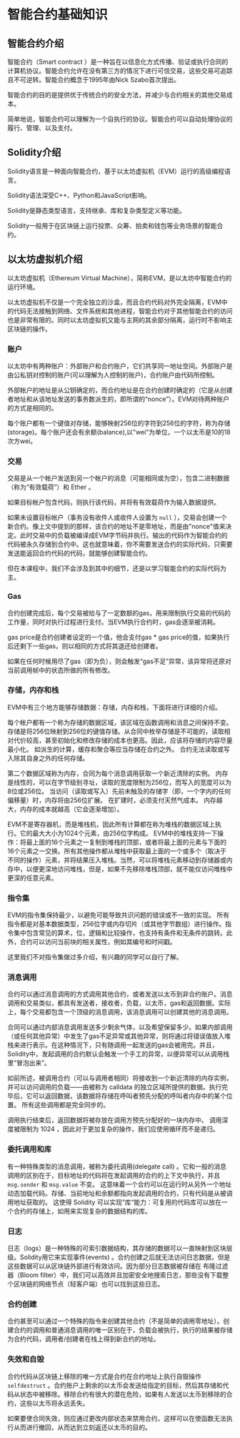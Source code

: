 # 智能合约基础知识

## 智能合约介绍

智能合约（Smart contract ）是一种旨在以信息化方式传播、验证或执行合同的计算机协议。智能合约允许在没有第三方的情况下进行可信交易，这些交易可追踪且不可逆转。智能合约概念于1995年由Nick Szabo首次提出。

智能合约的目的是提供优于传统合约的安全方法，并减少与合约相关的其他交易成本。

简单地说，智能合约可以理解为一个自执行的协议。智能合约可以自动处理协议的履行、管理、以及支付。

## Solidity介绍

Solidity语言是一种面向智能合约，基于以太坊虚拟机（EVM）运行的高级编程语言。

Solidity语法深受C++、Python和JavaScript影响。

Solidity是静态类型语言，支持继承、库和复杂类型定义等功能。

Solidity一般用于在区块链上运行投票、众筹、拍卖和钱包等业务场景的智能合约。

## 以太坊虚拟机介绍

以太坊虚拟机（Ethereum Virtual Machine），简称EVM，是以太坊中智能合约的运行环境。

以太坊虚拟机不仅是一个完全独立的沙盒，而且合约代码对外完全隔离，EVM中的代码无法接触到网络、文件系统和其他进程，智能合约对于其他智能合约的访问也是非常有限的。同时以太坊虚拟机又能与主网的其余部分隔离，运行时不影响主区块链的操作。

### 账户

以太坊中有两种账户：外部账户和合约账户，它们共享同一地址空间。外部账户是由公私钥对控制的账户(可以理解为人控制的账户)，合约账户由代码所控制。

外部帐户的地址是从公钥确定的，而合约地址是在合约创建时确定的（它是从创建者地址和从该地址发送的事务数派生的，即所谓的“nonce”）。EVM对待两种账户的方式是相同的。

每个账户都有一个键值对存储，能够映射256位的字符到256位的字符，称为存储(storage)。每个账户还会有余额(balance),以"wei"为单位，一个以太币是10的18次方wei。

### 交易

交易是从一个帐户发送到另一个帐户的消息（可能相同或为空），包含二进制数据（称为“有效载荷”）和 Ether 。

如果目标帐户包含代码，则执行该代码，并将有有效载荷作为输入数据提供。

如果未设置目标帐户（事务没有收件人或收件人设置为 `null` ），交易会创建一个新合约。像上文中提到的那样，该合约的地址不是零地址，而是由"nonce"值来决定。此时交易中的负载被编译成EVM字节码并执行。输出的代码作为智能合约的代码被永久存储到合约中。这也就意味着，你不需要发送合约的实际代码，只需要发送能返回合约代码的代码，就能够创建智能合约。

但在本课程中，我们不会涉及到其中的细节，还是以学习智能合约的实际代码为主。

### Gas

合约创建完成后，每个交易被给与了一定数额的gas，用来限制执行交易的代码的工作量，同时对执行过程进行支付。当EVM执行合约时，gas会逐渐被消耗。

gas price是合约创建者设定的一个值，他会支付gas * gas price的值，如果执行后还剩下一些gas，则以相同的方式将其退还给创建者。

如果在任何时候用尽了gas（即为负），则会触发“gas不足”异常，该异常将还原对当前调用帧中的状态所做的所有修改。

### 存储，内存和栈

EVM中有三个地方能够存储数据：存储，内存和栈，下面将进行详细的介绍。

每个帐户都有一个称为存储的数据区域，该区域在函数调用和消息之间保持不变。存储是将256位映射到256位的键值存储。从合同中枚举存储是不可能的，读取相对代价较高，甚至初始化和修改存储的成本也更高。因此，应该将存储的内容尽量最小化。 如派生的计算，缓存和聚合等应当存储在合约之外。 合约无法读取或写入除其自身之外的任何存储。

第二个数据区域称为内存，合同为每个消息调用获取一个新近清除的实例。 内存是线性的，可以在字节级别寻址，读取的宽度限制为256位，而写入的宽度可以为8位或256位。 当访问（读取或写入）先前未触及的存储字（即，一个字内的任何偏移量）时，内存将由256位扩展。 在扩建时，必须支付天然气成本。 内存越大，内存的成本就越高（它会逐渐增加）。

EVM不是寄存器机，而是堆栈机，因此所有计算都在称为堆栈的数据区域上执行。它的最大大小为1024个元素，由256位字构成。 EVM中的堆栈支持一下操作：将最上面的16个元素之一复制到堆栈的顶部，或者将最上面的元素与下面的16个元素之一交换。所有其他操作都从堆栈中获取最上面的一个或多个（取决于不同的操作）元素，并将结果压入堆栈。当然，可以将堆栈元素移动到存储器或内存中，以便更深地访问堆栈，但是，如果不先移除堆栈顶部，就不能仅访问堆栈中更深的任意元素。

### 指令集

EVM的指令集保持最少，以避免可能导致共识问题的错误或不一致的实现。 所有指令都是对基本数据类型，256位字或内存切片（或其他字节数组）进行操作。指令集中包含常见的算术，位，逻辑和比较操作，也支持有条件和无条件的跳转。此外，合约可以访问当前块的相关属性，例如其编号和时间戳。

这里我们不对指令集做过多介绍，有兴趣的同学可以自行了解。

### 消息调用

合约可以通过消息调用的方式调用其他合约，或者发送以太币到非合约账户。消息调用和交易类似，都具有发送者，接收者，负载，以太币，gas和返回数据。实际上，每个交易都包含一个顶级的消息调用，该消息调用可以创建其他的消息调用。

合同可以通过内部消息调用发送多少剩余气体，以及希望保留多少。如果内部调用（或任何其他异常）中发生了gas不足异常或其他异常，则将通过将错误值放入堆栈来进行表示。在这种情况下，只有随调用一起发送的gas会被用完。并且，Solidity中，发起调用的合约默认会触发一个手工的异常，以便异常可以从调用栈里“冒泡出来”。

如前所述，被调用合约（可以与调用者相同）将接收到一个新近清除的内存实例，并可以访问调用的负载——由被称为 calldata 的独立区域所提供的数据。执行完毕后，它可以返回数据，该数据将存储在呼叫者预先分配的呼叫者内存中的某个位置。 所有这些调用都是完全同步的。

调用执行结束后，返回数据将被存放在调用方预先分配好的一块内存中。 调用深度被限制为 1024 ，因此对于更加复杂的操作，我们应使用循环而不是递归。

### 委托调用和库

有一种特殊类型的消息调用，被称为委托调用(delegate call) 。它和一般的消息调用的区别在于，目标地址的代码将在发起调用的合约的上下文中执行，并且 `msg.sender` 和 `msg.value` 不变。 这意味着一个合约可以在运行时从另外一个地址动态加载代码。存储、当前地址和余额都指向发起调用的合约，只有代码是从被调用地址获取的。 这使得 Solidity 可以实现”库“能力：可复用的代码库可以放在一个合约的存储上，如用来实现复杂的数据结构的库。

### 日志

日志（logs）是一种特殊的可索引数据结构，其存储的数据可以一直映射到区块层级。Solidity用它来实现事件(events) 。合约创建之后就无法访问日志数据，但是这些数据可以从区块链外部进行有效访问。因为部分日志数据被存储在 布隆过滤器（Bloom filter）中，我们可以高效并且加密安全地搜索日志，那些没有下载整个区块链的网络节点（轻客户端）也可以找到这些日志。

### 合约创建

合约甚至可以通过一个特殊的指令来创建其他合约（不是简单的调用零地址）。创建合约的调用和普通消息调用的唯一区别在于，负载会被执行，执行的结果被存储为合约代码，调用者/创建者在栈上得到新合约的地址。

### 失效和自毁

合约代码从区块链上移除的唯一方式是合约在合约地址上执行自毁操作 `selfdestruct` 。合约账户上剩余的以太币会发送给指定的目标，然后其存储和代码从状态中被移除。移除合约有很大的潜在危险，如果有人发送以太币到移除的合约，这些以太币将永远丢失。

如果要使合同失效，则应通过更改内部状态来禁用合约，这样可以在使函数无法执行从而进行撤回，从而达到立刻返还以太币的目的。